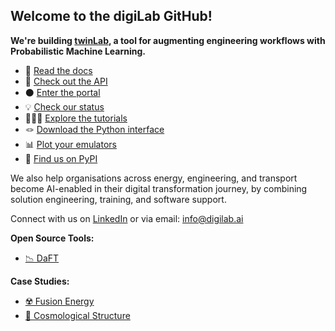 ## Welcome to the digiLab GitHub!

**We're building [twinLab](https://twinlab.ai), a tool for augmenting engineering workflows with Probabilistic Machine Learning.**
- 📖 [Read the docs](https://twinlab.ai)
- 📜 [Check out the API](https://twinlab.digilab.co.uk/v3/redoc)
- ⚫ [Enter the portal](https://portal.twinlab.ai)
- 💡 [Check our status](https://status.twinlab.ai/)
- 👩🏾‍💻 [Explore the tutorials](https://github.com/digiLab-ai/twinLab-Tutorials)
- 🪢 [Download the Python interface](https://github.com/digiLab-ai/twinLab-Interface)
- 📊 [Plot your emulators](https://plot.twinlab.ai/)
- 🧪 [Find us on PyPI](https://pypi.org/project/twinlab)

We also help organisations across energy, engineering, and transport become AI-enabled in their digital transformation journey, by combining solution engineering, training, and software support. 

Connect with us on [LinkedIn](https://uk.linkedin.com/company/digilab-solutions-ltd) or via email: [info@digilab.ai](mailto:info@digilab.ai)

**Open Source Tools:**

-   [📉 DaFT](https://github.com/digiLab-ai/daft)

**Case Studies:**

-   [☢️ Fusion Energy](https://github.com/digiLab-ai/NuclearFusion)
-   [🌌 Cosmological Structure](https://github.com/digiLab-ai/CosmologicalStructure)

